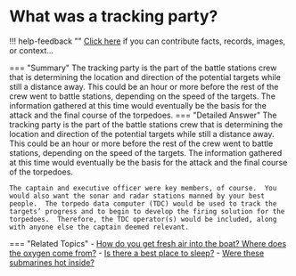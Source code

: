 # What was a tracking party?

!!! help-feedback ""
    <a href="/feedback/" data-feedback-link>Click here</a>
    if you can contribute facts, records, images, or context…

<a id="summary"></a>
=== "Summary"
    The tracking party is the part of the battle stations crew that is determining the location and direction of the potential targets while still a distance away. This could be an hour or more before the rest of the crew went to battle stations, depending on the speed of the targets. The information gathered at this time would eventually be the basis for the attack and the final course of the torpedoes.
=== "Detailed Answer"
    The tracking party is the part of the battle stations crew that is determining the location and direction of the potential targets while still a distance away.  This could be an hour or more before the rest of the crew went to battle stations, depending on the speed of the targets.  The information gathered at this time would eventually be the basis for the attack and the final course of the torpedoes.

    The captain and executive officer were key members, of course.  You would also want the sonar and radar stations manned by your best people.  The torpedo data computer (TDC) would be used to track the targets’ progress and to begin to develop the firing solution for the torpedoes.  Therefore, the TDC operator(s) would be included, along with anyone else the captain deemed relevant.
=== "Related Topics"
    - [How do you get fresh air into the boat? Where does the oxygen come from?](./how-do-you-get-fresh-air-into-the-boat-where-does-the-oxygen-come-from.md#summary)
    - [Is there a best place to sleep?](./is-there-a-best-place-to-sleep.md#summary)
    - [Were these submarines hot inside?](./were-these-submarines-hot-inside.md#summary)